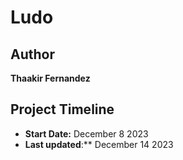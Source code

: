 # Ludo

## Author

**Thaakir Fernandez**

## Project Timeline

- **Start Date:** December 8 2023
- **Last updated**:** December 14 2023
